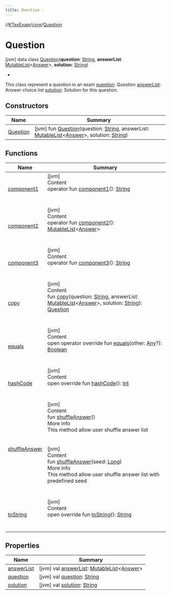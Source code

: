 ```yaml
---
title: Question -
---
```

//[KTexExam](../../index.md)/[core](../index.md)/[Question](index.md)



# Question  
 [jvm] data class [Question](index.md)(**question**: [String](https://kotlinlang.org/api/latest/jvm/stdlib/kotlin/-string/index.html), **answerList**: [MutableList](https://kotlinlang.org/api/latest/jvm/stdlib/kotlin.collections/-mutable-list/index.html)<[Answer](../-answer/index.md)>, **solution**: [String](https://kotlinlang.org/api/latest/jvm/stdlib/kotlin/-string/index.html))<ul><li></li></ul>

This class represent a question in an exam [question](question.md): Question [answerList](answer-list.md): Answer choice list [solution](solution.md): Solution for this question.

   


## Constructors  
  
|  Name|  Summary| 
|---|---|
| <a name="core/Question/Question/#kotlin.String#kotlin.collections.MutableList[core.Answer]#kotlin.String/PointingToDeclaration/"></a>[Question](-question.md)| <a name="core/Question/Question/#kotlin.String#kotlin.collections.MutableList[core.Answer]#kotlin.String/PointingToDeclaration/"></a> [jvm] fun [Question](-question.md)(question: [String](https://kotlinlang.org/api/latest/jvm/stdlib/kotlin/-string/index.html), answerList: [MutableList](https://kotlinlang.org/api/latest/jvm/stdlib/kotlin.collections/-mutable-list/index.html)<[Answer](../-answer/index.md)>, solution: [String](https://kotlinlang.org/api/latest/jvm/stdlib/kotlin/-string/index.html))   <br>


## Functions  
  
|  Name|  Summary| 
|---|---|
| <a name="core/Question/component1/#/PointingToDeclaration/"></a>[component1](component1.md)| <a name="core/Question/component1/#/PointingToDeclaration/"></a>[jvm]  <br>Content  <br>operator fun [component1](component1.md)(): [String](https://kotlinlang.org/api/latest/jvm/stdlib/kotlin/-string/index.html)  <br><br><br>
| <a name="core/Question/component2/#/PointingToDeclaration/"></a>[component2](component2.md)| <a name="core/Question/component2/#/PointingToDeclaration/"></a>[jvm]  <br>Content  <br>operator fun [component2](component2.md)(): [MutableList](https://kotlinlang.org/api/latest/jvm/stdlib/kotlin.collections/-mutable-list/index.html)<[Answer](../-answer/index.md)>  <br><br><br>
| <a name="core/Question/component3/#/PointingToDeclaration/"></a>[component3](component3.md)| <a name="core/Question/component3/#/PointingToDeclaration/"></a>[jvm]  <br>Content  <br>operator fun [component3](component3.md)(): [String](https://kotlinlang.org/api/latest/jvm/stdlib/kotlin/-string/index.html)  <br><br><br>
| <a name="core/Question/copy/#kotlin.String#kotlin.collections.MutableList[core.Answer]#kotlin.String/PointingToDeclaration/"></a>[copy](copy.md)| <a name="core/Question/copy/#kotlin.String#kotlin.collections.MutableList[core.Answer]#kotlin.String/PointingToDeclaration/"></a>[jvm]  <br>Content  <br>fun [copy](copy.md)(question: [String](https://kotlinlang.org/api/latest/jvm/stdlib/kotlin/-string/index.html), answerList: [MutableList](https://kotlinlang.org/api/latest/jvm/stdlib/kotlin.collections/-mutable-list/index.html)<[Answer](../-answer/index.md)>, solution: [String](https://kotlinlang.org/api/latest/jvm/stdlib/kotlin/-string/index.html)): [Question](index.md)  <br><br><br>
| <a name="kotlin/Any/equals/#kotlin.Any?/PointingToDeclaration/"></a>[equals](../../latex/-latex-question/-companion/index.md#%5Bkotlin%2FAny%2Fequals%2F%23kotlin.Any%3F%2FPointingToDeclaration%2F%5D%2FFunctions%2F-1181323363)| <a name="kotlin/Any/equals/#kotlin.Any?/PointingToDeclaration/"></a>[jvm]  <br>Content  <br>open operator override fun [equals](../../latex/-latex-question/-companion/index.md#%5Bkotlin%2FAny%2Fequals%2F%23kotlin.Any%3F%2FPointingToDeclaration%2F%5D%2FFunctions%2F-1181323363)(other: [Any](https://kotlinlang.org/api/latest/jvm/stdlib/kotlin/-any/index.html)?): [Boolean](https://kotlinlang.org/api/latest/jvm/stdlib/kotlin/-boolean/index.html)  <br><br><br>
| <a name="kotlin/Any/hashCode/#/PointingToDeclaration/"></a>[hashCode](../../latex/-latex-question/-companion/index.md#%5Bkotlin%2FAny%2FhashCode%2F%23%2FPointingToDeclaration%2F%5D%2FFunctions%2F-1181323363)| <a name="kotlin/Any/hashCode/#/PointingToDeclaration/"></a>[jvm]  <br>Content  <br>open override fun [hashCode](../../latex/-latex-question/-companion/index.md#%5Bkotlin%2FAny%2FhashCode%2F%23%2FPointingToDeclaration%2F%5D%2FFunctions%2F-1181323363)(): [Int](https://kotlinlang.org/api/latest/jvm/stdlib/kotlin/-int/index.html)  <br><br><br>
| <a name="core/Question/shuffleAnswer/#/PointingToDeclaration/"></a>[shuffleAnswer](shuffle-answer.md)| <a name="core/Question/shuffleAnswer/#/PointingToDeclaration/"></a>[jvm]  <br>Content  <br>fun [shuffleAnswer](shuffle-answer.md)()  <br>More info  <br>This method allow user shuffle answer list  <br><br><br>[jvm]  <br>Content  <br>fun [shuffleAnswer](shuffle-answer.md)(seed: [Long](https://kotlinlang.org/api/latest/jvm/stdlib/kotlin/-long/index.html))  <br>More info  <br>This method allow user shuffle answer list with predefined seed  <br><br><br>
| <a name="kotlin/Any/toString/#/PointingToDeclaration/"></a>[toString](../../latex/-latex-question/-companion/index.md#%5Bkotlin%2FAny%2FtoString%2F%23%2FPointingToDeclaration%2F%5D%2FFunctions%2F-1181323363)| <a name="kotlin/Any/toString/#/PointingToDeclaration/"></a>[jvm]  <br>Content  <br>open override fun [toString](../../latex/-latex-question/-companion/index.md#%5Bkotlin%2FAny%2FtoString%2F%23%2FPointingToDeclaration%2F%5D%2FFunctions%2F-1181323363)(): [String](https://kotlinlang.org/api/latest/jvm/stdlib/kotlin/-string/index.html)  <br><br><br>


## Properties  
  
|  Name|  Summary| 
|---|---|
| <a name="core/Question/answerList/#/PointingToDeclaration/"></a>[answerList](answer-list.md)| <a name="core/Question/answerList/#/PointingToDeclaration/"></a> [jvm] val [answerList](answer-list.md): [MutableList](https://kotlinlang.org/api/latest/jvm/stdlib/kotlin.collections/-mutable-list/index.html)<[Answer](../-answer/index.md)>   <br>
| <a name="core/Question/question/#/PointingToDeclaration/"></a>[question](question.md)| <a name="core/Question/question/#/PointingToDeclaration/"></a> [jvm] val [question](question.md): [String](https://kotlinlang.org/api/latest/jvm/stdlib/kotlin/-string/index.html)   <br>
| <a name="core/Question/solution/#/PointingToDeclaration/"></a>[solution](solution.md)| <a name="core/Question/solution/#/PointingToDeclaration/"></a> [jvm] val [solution](solution.md): [String](https://kotlinlang.org/api/latest/jvm/stdlib/kotlin/-string/index.html)   <br>

